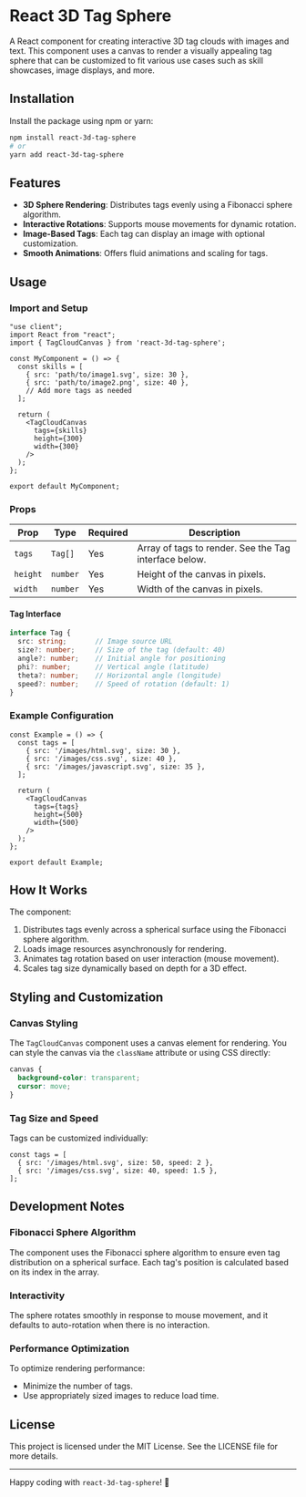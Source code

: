 
# React 3D Tag Sphere

A React component for creating interactive 3D tag clouds with images and text. This component uses a canvas to render a visually appealing tag sphere that can be customized to fit various use cases such as skill showcases, image displays, and more.

## Installation

Install the package using npm or yarn:

```bash
npm install react-3d-tag-sphere
# or
yarn add react-3d-tag-sphere
```

## Features

- **3D Sphere Rendering**: Distributes tags evenly using a Fibonacci sphere algorithm.
- **Interactive Rotations**: Supports mouse movements for dynamic rotation.
- **Image-Based Tags**: Each tag can display an image with optional customization.
- **Smooth Animations**: Offers fluid animations and scaling for tags.

## Usage

### Import and Setup

```tsx
"use client";
import React from "react";
import { TagCloudCanvas } from 'react-3d-tag-sphere';

const MyComponent = () => {
  const skills = [
    { src: 'path/to/image1.svg', size: 30 },
    { src: 'path/to/image2.png', size: 40 },
    // Add more tags as needed
  ];

  return (
    <TagCloudCanvas
      tags={skills}
      height={300}
      width={300}
    />
  );
};

export default MyComponent;
```

### Props

| Prop   | Type     | Required | Description                                          |
|--------|----------|----------|------------------------------------------------------|
| `tags` | `Tag[]`  | Yes      | Array of tags to render. See the Tag interface below.|
| `height` | `number` | Yes      | Height of the canvas in pixels.                     |
| `width` | `number` | Yes      | Width of the canvas in pixels.                      |

#### Tag Interface

```ts
interface Tag {
  src: string;       // Image source URL
  size?: number;     // Size of the tag (default: 40)
  angle?: number;    // Initial angle for positioning
  phi?: number;      // Vertical angle (latitude)
  theta?: number;    // Horizontal angle (longitude)
  speed?: number;    // Speed of rotation (default: 1)
}
```

### Example Configuration

```tsx
const Example = () => {
  const tags = [
    { src: '/images/html.svg', size: 30 },
    { src: '/images/css.svg', size: 40 },
    { src: '/images/javascript.svg', size: 35 },
  ];

  return (
    <TagCloudCanvas
      tags={tags}
      height={500}
      width={500}
    />
  );
};

export default Example;
```

## How It Works

The component:
1. Distributes tags evenly across a spherical surface using the Fibonacci sphere algorithm.
2. Loads image resources asynchronously for rendering.
3. Animates tag rotation based on user interaction (mouse movement).
4. Scales tag size dynamically based on depth for a 3D effect.

## Styling and Customization

### Canvas Styling
The `TagCloudCanvas` component uses a canvas element for rendering. You can style the canvas via the `className` attribute or using CSS directly:

```css
canvas {
  background-color: transparent;
  cursor: move;
}
```

### Tag Size and Speed
Tags can be customized individually:

```tsx
const tags = [
  { src: '/images/html.svg', size: 50, speed: 2 },
  { src: '/images/css.svg', size: 40, speed: 1.5 },
];
```

## Development Notes

### Fibonacci Sphere Algorithm
The component uses the Fibonacci sphere algorithm to ensure even tag distribution on a spherical surface. Each tag's position is calculated based on its index in the array.

### Interactivity
The sphere rotates smoothly in response to mouse movement, and it defaults to auto-rotation when there is no interaction.

### Performance Optimization
To optimize rendering performance:
- Minimize the number of tags.
- Use appropriately sized images to reduce load time.

## License

This project is licensed under the MIT License. See the LICENSE file for more details.

---

Happy coding with `react-3d-tag-sphere`! 🎉

